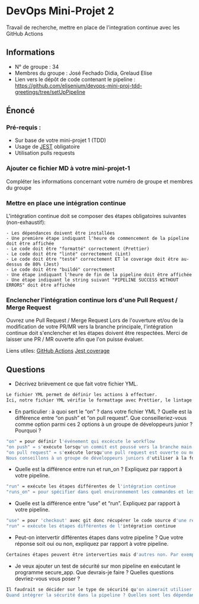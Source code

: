 # DevOps Mini-Projet 2
Travail de recherche, mettre en place de l'integration continue avec les GitHub Actions

## Informations
- N° de groupe : 34
- Membres du groupe : José Fechado Didia, Grelaud Elise
- Lien vers le dépôt de code contenant le pipeline : https://github.com/elisenium/devops-mini-proj-tdd-greetings/tree/setUpPipeline

## Énoncé

### Pré-requis :
- Sur base de votre mini-projet 1 (TDD)
- Usage de [JEST](https://jestjs.io/docs/getting-started) obligatoire
- Utilisation pulls requests


### Ajouter ce fichier MD à votre mini-projet-1
Compléter les informations concernant votre numéro de groupe et membres du groupe

### Mettre en place une intégration continue
L'intégration continue doit se composer des étapes obligatoires suivantes (non-exhaustif):

    - Les dépendances doivent être installées
    - Une première étape indiquant l'heure de commencement de la pipeline doit être affichée
    - Le code doit être "formatté" correctement (Prettier)
    - Le code doit être "linté" correctement (Lint)
    - Le code doit être "testé" correctement ET le coverage doit être au-dessus de 80% (Jest)
    - Le code doit être "buildé" correctement
    - Une étape indiquant l'heure de fin de la pipeline doit être affichée
    - Une étape indiquant le string suivant "PIPELINE SUCCESS WITHOUT ERRORS" doit être affichée

### Enclencher l'intégration continue lors d'une Pull Request / Merge Request
Ouvrez une Pull Request / Merge Request 
Lors de l'ouverture et/ou de la modification de votre PR/MR vers la branche principale, l'intégration continue doit s'enclencher et les étapes doivent être respectées.
Merci de laisser une PR / MR ouverte afin que l'on puisse évaluer.


Liens utiles:
[GitHub Actions](https://docs.github.com/fr/actions)
[Jest coverage](https://www.valentinog.com/blog/jest-coverage/)

## Questions

- Décrivez brièvement ce que fait votre fichier YML.
```bash
Le fichier YML permet de définir les actions à effectuer.
Ici, notre fichier YML vérifie le formattage avec Prettier, le lintage avec ESLint tester le code coverage et le build avec Webpack
```
- En particulier : à quoi sert le “on” ? dans votre fichier YML ?  Quelle est la différence entre “on push” et “on pull request”. Que conseilleriez-vous comme option parmi ces 2 options à un groupe de développeurs junior ? Pourquoi ? 
```bash
"on" = pour définir l'événement qui excécute le workflow
"on push" = s'exécute lorsqu'un commit est poussé vers la branche main
"on pull request" = s'exécute lorsqu'une pull request est ouverte ou modifiée
Nous conseillons à un groupe de développeurs juniors d'utiliser à la fois "on pull request" et "on push" comme nous l'avons fait. En effet, "on push" s’enclenche immédiatement après chaque push sur la branche courante donc cela peut générer des exécutions fréquentes. D’autre part, "on pull request" vérifie le code avant l'intégration, ce qui limite les risques d’erreurs, mais peut occasionner des délais. En combinant les deux déclencheurs, on équilibre la réactivité aux changements avec une vérification approfondie du code avant son intégration dans la branche ‘main’
```
- Quelle est la différence entre run et run_on ?  Expliquez par rapport à votre pipeline.  
```bash
"run" = exécute les étapes différentes de l'intégration continue
"runs_on" = pour spécifier dans quel environnement les commandes et les scripts vont être exécutés (exemple : ubuntu-latest)
```
- Quelle est la différence entre “use” et “run”. Expliquez par rapport à votre pipeline. 
```bash
"use" = pour 'checkout' avec git donc récupérer le code source d'une repo GitHub
"run" = exécute les étapes différentes de l'intégration continue
```
- Peut-on intervertir différentes étapes dans votre pipeline ? Que votre réponse soit oui ou non, expliquez par rapport à votre pipeline. 
```bash
Certaines étapes peuvent être interverties mais d'autres non. Par exemple, si on lint et formate au début, les tests suivants risquent d'échouer par la suite. Il est donc préférable de choisir un certain ordre logique pour éviter que les tests échouent
```
- Je veux ajouter un test de sécurité sur mon pipeline en exécutant le programme secure_app. Que devrais-je faire ?  Quelles questions devriez-vous vous poser ? 
```bash
Il faudrait se décider sur le type de sécurité qu'on aimerait utiliser ainsi que les outils adéquats pour ces tests.
Quand intégrer la sécurité dans la pipeline ? Quelles sont les dépendances dont on a besoin pour exécuter les tests de sécurité ? Comment interpréter/formuler la sortie du test ?
```